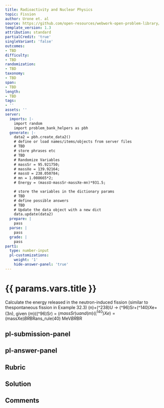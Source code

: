 ```yaml
---
title: Radioactivity and Nuclear Physics
topic: Fission
author: Urone et. al
source: https://github.com/open-resources/webwork-open-problem-library/tree/master/Contrib/BrockPhysics/College_Physics_Urone/32.Medical_Applications_of_Nuclear_Physics/32-06.Fission/NU_U17-32-06-001.pg
template_version: 1.3
attribution: standard
partialCredit: 'true'
singleVariant: 'false'
outcomes:
- TBD
difficulty:
- TBD
randomization:
- TBD
taxonomy:
- TBD
span:
- TBD
length:
- TBD
tags:
- ''
assets: ''
server:
  imports: |-
    import random
    import problem_bank_helpers as pbh
  generate: |-
    data2 = pbh.create_data2()
    # define or load names/items/objects from server files
    # TBD
    # store phrases etc
    # TBD
    # Randomize Variables
    # massSr = 95.921750;
    # massXe = 139.92164;
    # massU = 238.050784;
    # mn = 1.008665*2;
    # Energy = (massU-massSr-massXe-mn)*931.5;

    # store the variables in the dictionary params
    # TBD
    # define possible answers
    # TBD
    # Update the data object with a new dict
    data.update(data2)
  prepare: |
    pass
  parse: |
    pass
  grade: |
    pass
part1:
  type: number-input
  pl-customizations:
    weight: '1'
    hide-answer-panel: 'true'
---
```


# {{ params.vars.title }} 


Calculate the energy released in the neutron-induced fission (similar to thespontaneous fission in Example 32.3) (n)+(^238)U -> (^96)Sr+(^140)Xe+(3n), given (m)((^96)Sr) = ($massSr)u and (m)((^140)Xe) = ($massXe)$BR$BRans_rule(40) MeV$BR$BR


## pl-submission-panel 


## pl-answer-panel 


## Rubric 


## Solution 


## Comments 


